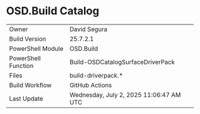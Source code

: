 ﻿# OSD.Build Catalog

| | |
|-|-|
| Owner | David Segura |
| Build Version | 25.7.2.1 |
| PowerShell Module | OSD.Build |
| PowerShell Function | Build-OSDCatalogSurfaceDriverPack |
| Files | build-driverpack.* |
| Build Workflow | GitHub Actions |
| Last Update | Wednesday, July 2, 2025 11:06:47 AM UTC |
